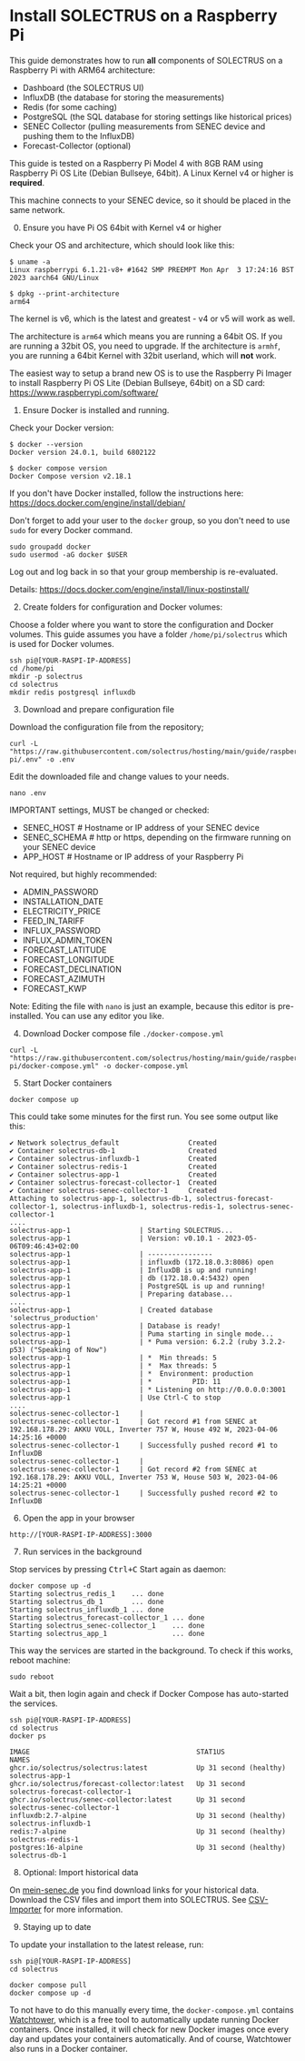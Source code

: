 # Install SOLECTRUS on a Raspberry Pi

This guide demonstrates how to run **all** components of SOLECTRUS on a Raspberry Pi with ARM64 architecture:

- Dashboard (the SOLECTRUS UI)
- InfluxDB (the database for storing the measurements)
- Redis (for some caching)
- PostgreSQL (the SQL database for storing settings like historical prices)
- SENEC Collector (pulling measurements from SENEC device and pushing them to the InfluxDB)
- Forecast-Collector (optional)

This guide is tested on a Raspberry Pi Model 4 with 8GB RAM using Raspberry Pi OS Lite (Debian Bullseye, 64bit). A Linux Kernel v4 or higher is **required**.

This machine connects to your SENEC device, so it should be placed in the same network.

0. Ensure you have Pi OS 64bit with Kernel v4 or higher

Check your OS and architecture, which should look like this:

```console
$ uname -a
Linux raspberrypi 6.1.21-v8+ #1642 SMP PREEMPT Mon Apr  3 17:24:16 BST 2023 aarch64 GNU/Linux

$ dpkg --print-architecture
arm64
```

The kernel is v6, which is the latest and greatest - v4 or v5 will work as well.

The architecture is `arm64` which means you are running a 64bit OS. If you are running a 32bit OS, you need to upgrade. If the architecture is `armhf`, you are running a 64bit Kernel with 32bit userland, which will **not** work.

The easiest way to setup a brand new OS is to use the Raspberry Pi Imager to install Raspberry Pi OS Lite (Debian Bullseye, 64bit) on a SD card:
https://www.raspberrypi.com/software/

1. Ensure Docker is installed and running.

Check your Docker version:

```console
$ docker --version
Docker version 24.0.1, build 6802122

$ docker compose version
Docker Compose version v2.18.1
```

If you don't have Docker installed, follow the instructions here:
https://docs.docker.com/engine/install/debian/

Don't forget to add your user to the `docker` group, so you don't need to use `sudo` for every Docker command.

```console
sudo groupadd docker
sudo usermod -aG docker $USER
```

Log out and log back in so that your group membership is re-evaluated.

Details:
https://docs.docker.com/engine/install/linux-postinstall/

2. Create folders for configuration and Docker volumes:

Choose a folder where you want to store the configuration and Docker volumes. This guide assumes you have a folder `/home/pi/solectrus` which is used for Docker volumes.

```console
ssh pi@[YOUR-RASPI-IP-ADDRESS]
cd /home/pi
mkdir -p solectrus
cd solectrus
mkdir redis postgresql influxdb
```

3. Download and prepare configuration file

Download the configuration file from the repository;

```console
curl -L "https://raw.githubusercontent.com/solectrus/hosting/main/guide/raspberry-pi/.env" -o .env
```

Edit the downloaded file and change values to your needs.

```console
nano .env
```

IMPORTANT settings, MUST be changed or checked:

- SENEC_HOST # Hostname or IP address of your SENEC device
- SENEC_SCHEMA # http or https, depending on the firmware running on your SENEC device
- APP_HOST # Hostname or IP address of your Raspberry Pi

Not required, but highly recommended:

- ADMIN_PASSWORD
- INSTALLATION_DATE
- ELECTRICITY_PRICE
- FEED_IN_TARIFF
- INFLUX_PASSWORD
- INFLUX_ADMIN_TOKEN
- FORECAST_LATITUDE
- FORECAST_LONGITUDE
- FORECAST_DECLINATION
- FORECAST_AZIMUTH
- FORECAST_KWP

Note: Editing the file with `nano` is just an example, because this editor is pre-installed. You can use any editor you like.

4. Download Docker compose file `./docker-compose.yml`

```console
curl -L "https://raw.githubusercontent.com/solectrus/hosting/main/guide/raspberry-pi/docker-compose.yml" -o docker-compose.yml
```

5. Start Docker containers

```console
docker compose up
```

This could take some minutes for the first run. You see some output like this:

```
✔ Network solectrus_default                 Created
✔ Container solectrus-db-1                  Created
✔ Container solectrus-influxdb-1            Created
✔ Container solectrus-redis-1               Created
✔ Container solectrus-app-1                 Created
✔ Container solectrus-forecast-collector-1  Created
✔ Container solectrus-senec-collector-1     Created
Attaching to solectrus-app-1, solectrus-db-1, solectrus-forecast-collector-1, solectrus-influxdb-1, solectrus-redis-1, solectrus-senec-collector-1
....
solectrus-app-1                 | Starting SOLECTRUS...
solectrus-app-1                 | Version: v0.10.1 - 2023-05-06T09:46:43+02:00
solectrus-app-1                 | ----------------
solectrus-app-1                 | influxdb (172.18.0.3:8086) open
solectrus-app-1                 | InfluxDB is up and running!
solectrus-app-1                 | db (172.18.0.4:5432) open
solectrus-app-1                 | PostgreSQL is up and running!
solectrus-app-1                 | Preparing database...
....
solectrus-app-1                 | Created database 'solectrus_production'
solectrus-app-1                 | Database is ready!
solectrus-app-1                 | Puma starting in single mode...
solectrus-app-1                 | * Puma version: 6.2.2 (ruby 3.2.2-p53) ("Speaking of Now")
solectrus-app-1                 | *  Min threads: 5
solectrus-app-1                 | *  Max threads: 5
solectrus-app-1                 | *  Environment: production
solectrus-app-1                 | *          PID: 11
solectrus-app-1                 | * Listening on http://0.0.0.0:3001
solectrus-app-1                 | Use Ctrl-C to stop
....
solectrus-senec-collector-1     |
solectrus-senec-collector-1     | Got record #1 from SENEC at 192.168.178.29: AKKU VOLL, Inverter 757 W, House 492 W, 2023-04-06 14:25:16 +0000
solectrus-senec-collector-1     | Successfully pushed record #1 to InfluxDB
solectrus-senec-collector-1     |
solectrus-senec-collector-1     | Got record #2 from SENEC at 192.168.178.29: AKKU VOLL, Inverter 753 W, House 503 W, 2023-04-06 14:25:21 +0000
solectrus-senec-collector-1     | Successfully pushed record #2 to InfluxDB
```

6. Open the app in your browser

`http://[YOUR-RASPI-IP-ADDRESS]:3000`

7. Run services in the background

Stop services by pressing <kbd>Ctrl+C</kbd>
Start again as daemon:

```console
docker compose up -d
Starting solectrus_redis_1    ... done
Starting solectrus_db_1       ... done
Starting solectrus_influxdb_1 ... done
Starting solectrus_forecast-collector_1 ... done
Starting solectrus_senec-collector_1    ... done
Starting solectrus_app_1                ... done
```

This way the services are started in the background. To check if this works, reboot machine:

```console
sudo reboot
```

Wait a bit, then login again and check if Docker Compose has auto-started the services.

```console
ssh pi@[YOUR-RASPI-IP-ADDRESS]
cd solectrus
docker ps

IMAGE                                         STAT1US                  NAMES
ghcr.io/solectrus/solectrus:latest            Up 31 second (healthy)   solectrus-app-1
ghcr.io/solectrus/forecast-collector:latest   Up 31 second             solectrus-forecast-collector-1
ghcr.io/solectrus/senec-collector:latest      Up 31 second             solectrus-senec-collector-1
influxdb:2.7-alpine                           Up 31 second (healthy)   solectrus-influxdb-1
redis:7-alpine                                Up 31 second (healthy)   solectrus-redis-1
postgres:16-alpine                            Up 31 second (healthy)   solectrus-db-1
```

8. Optional: Import historical data

On [mein-senec.de](https://mein-senec.de) you find download links for your historical data. Download the CSV files and import them into SOLECTRUS. See [CSV-Importer](https://github.com/solectrus/csv-importer) for more information.

9. Staying up to date

To update your installation to the latest release, run:

```console
ssh pi@[YOUR-RASPI-IP-ADDRESS]
cd solectrus

docker compose pull
docker compose up -d
```

To not have to do this manually every time, the `docker-compose.yml` contains [Watchtower](https://containrrr.dev/watchtower/), which is a free tool to automatically update running Docker containers. Once installed, it will check for new Docker images once every day and updates your containers automatically. And of course, Watchtower also runs in a Docker container.
